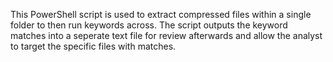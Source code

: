 This PowerShell script is used to extract compressed files within a single folder to then run keywords across.
The script outputs the keyword matches into a seperate text file for review afterwards and allow the analyst to target the specific files with matches.
